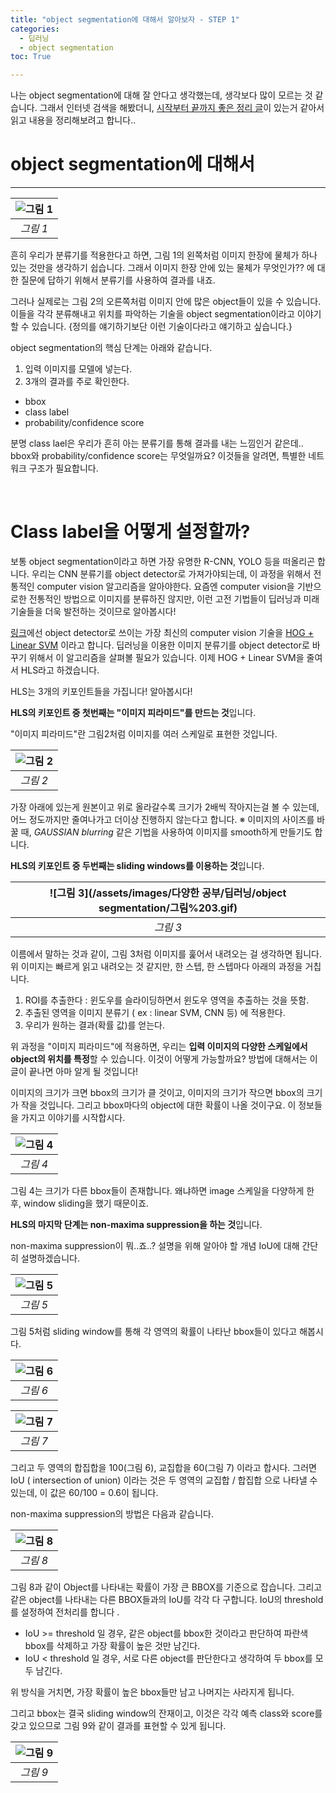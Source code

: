 ```yaml
---
title: "object segmentation에 대해서 알아보자 - STEP 1"
categories:
  - 딥러닝
  - object segmentation
toc: True

---
```


나는 object segmentation에 대해 잘 안다고 생각했는데, 생각보다 많이 모르는 것 같습니다.
그래서 인터넷 검색을 해봤더니, [시작부터 끝까지 좋은 정리 글](https://www.pyimagesearch.com/2020/06/22/turning-any-cnn-image-classifier-into-an-object-detector-with-keras-tensorflow-and-opencv/)이 있는거 같아서 읽고 내용을 정리해보려고 합니다..

# object segmentation에 대해서
---

|![그림 1](/assets/images/다양한%20공부/딥러닝/object%20segmentation/step1/그림%201.png)|
|:--:|
|_그림 1_|

흔히 우리가 분류기를 적용한다고 하면, 그림 1의 왼쪽처럼 이미지 한장에 물체가 하나 있는 것만을 생각하기 쉽습니다.
그래서 이미지 한장 안에 있는 물체가 무엇인가?? 에 대한 질문에 답하기 위해서 분류기를 사용하여 결과를 내죠.

그러나 실제로는 그림 2의 오른쪽처럼 이미지 안에 많은 object들이 있을 수 있습니다.
이들을 각각 분류해내고 위치를 파악하는 기술을 object segmentation이라고 이야기할 수 있습니다. {정의를 얘기하기보단 이런 기술이다라고 얘기하고 싶습니다.}

object segmentation의 핵심 단계는 아래와 같습니다.

1. 입력 이미지를 모델에 넣는다.
2. 3개의 결과를 주로 확인한다.
  * bbox
  * class label
  * probability/confidence score 

분명 class lael은 우리가 흔히 아는 분류기를 통해 결과를 내는 느낌인거 같은데.. bbox와 probability/confidence score는 무엇일까요?
이것들을 알려면, 특별한 네트워크 구조가 필요합니다.

<br/>

# Class label을 어떻게 설정할까?

보통 object segmentation이라고 하면 가장 유명한 R-CNN, YOLO 등을 떠올리곤 합니다.
우리는 CNN 분류기를 object detector로 가져가야되는데, 이 과정을 위해서 전통적인 computer vision 알고리즘을 알아야한다.
요즘엔 computer vision을 기반으로한 전통적인 방법으로 이미지를 분류하진 않지만, 이런 고전 기법들이 딥러닝과 미래 기술들을 더욱 발전하는 것이므로 알아봅시다!

[링크](https://www.pyimagesearch.com/2020/06/22/turning-any-cnn-image-classifier-into-an-object-detector-with-keras-tensorflow-and-opencv/)에선 
object detector로 쓰이는 가장 최신의 computer vision 기술을 [HOG + Linear SVM](https://www.pyimagesearch.com/2014/11/10/histogram-oriented-gradients-object-detection/) 이라고 합니다. 
딥러닝을 이용한 이미지 분류기를 object detector로 바꾸기 위해서 이 알고리즘을 살펴볼 필요가 있습니다. 이제 HOG + Linear SVM을 줄여서 HLS라고 하겠습니다.

HLS는 3개의 키포인트들을 가집니다! 알아봅시다!

**HLS의 키포인트 중 첫번째는 "이미지 피라미드"를 만드는 것**입니다. 

"이미지 피라미드"란 그림2처럼 이미지를 여러 스케일로 표현한 것입니다.
    
|![그림 2](/assets/images/다양한%20공부/딥러닝/object%20segmentation/step1/그림%202.png)|
|:--:|
|_그림 2_|

가장 아래에 있는게 원본이고 위로 올라갈수록 크기가 2배씩 작아지는걸 볼 수 있는데, 어느 정도까지만 줄여나가고 더이상 진행하지 않는다고 합니다.
※ 이미지의 사이즈를 바꿀 때, _GAUSSIAN blurring_ 같은 기법을 사용하여 이미지를 smooth하게 만들기도 합니다.

**HLS의 키포인트 중 두번째는 sliding windows를 이용하는 것**입니다. 

|![그림 3](/assets/images/다양한 공부/딥러닝/object segmentation/그림%203.gif)|
|:--:|
|_그림 3_|

이름에서 말하는 것과 같이, 그림 3처럼 이미지를 훑어서 내려오는 걸 생각하면 됩니다.
위 이미지는 빠르게 읽고 내려오는 것 같지만, 한 스텝, 한 스텝마다 아래의 과정을 거칩니다.

1. ROI를 추출한다 : 윈도우를 슬라이딩하면서 윈도우 영역을 추출하는 것을 뜻함.
2. 추출된 영역을 이미지 분류기 ( ex : linear SVM, CNN 등) 에 적용한다.
3. 우리가 원하는 결과(확률 값)를 얻는다. 

위 과정을 "이미지 피라미드"에 적용하면, 우리는 **입력 이미지의 다양한 스케일에서 object의 위치를 특정**할 수 있습니다.
이것이 어떻게 가능할까요? 방법에 대해서는 이 글이 끝나면 아마 알게 될 것입니다!

이미지의 크기가 크면 bbox의 크기가 클 것이고, 이미지의 크기가 작으면 bbox의 크기가 작을 것입니다. 
그리고 bbox마다의 object에 대한 확률이 나올 것이구요. 이 정보들을 가지고 이야기를 시작합시다.

|![그림 4](/assets/images/다양한%20공부/딥러닝/object%20segmentation/step1/그림%204.png)|
|:--:|
|_그림 4_|
  
그림 4는 크기가 다른 bbox들이 존재합니다. 왜냐하면 image 스케일을 다양하게 한 후, window sliding을 했기 때문이죠. 

**HLS의 마지막 단계는 non-maxima suppression을 하는 것**입니다.

non-maxima suppression이 뭐..죠..? 설명을 위해 알아야 할 개념 IoU에 대해 간단히 설명하겠습니다.

|![그림 5](/assets/images/다양한%20공부/딥러닝/object%20segmentation/step1/그림%205.png)|
|:--:|
|_그림 5_|

그림 5처럼 sliding window를 통해 각 영역의 확률이 나타난 bbox들이 있다고 해봅시다. 

|![그림 6](/assets/images/다양한%20공부/딥러닝/object%20segmentation/step1/그림%206.png)|
|:--:|
|_그림 6_|

|![그림 7](/assets/images/다양한%20공부/딥러닝/object%20segmentation/step1/그림%207.png)|
|:--:|
|_그림 7_|

그리고 두 영역의 합집합을 100(그림 6), 교집합을 60(그림 7) 이라고 합시다.
그러면 IoU ( intersection of union) 이라는 것은 두 영역의 교집합 / 합집합 으로 나타낼 수 있는데, 이 값은 60/100 = 0.6이 됩니다.

non-maxima suppression의 방법은 다음과 같습니다.

|![그림 8](/assets/images/다양한%20공부/딥러닝/object%20segmentation/step1/그림%208.png)|
|:--:|
|_그림 8_|

그림 8과 같이 Object를 나타내는 확률이 가장 큰 BBOX를 기준으로 잡습니다. 그리고 같은 object를 나타내는 다른 BBOX들과의 IoU를 각각 다 구합니다.
IoU의 threshold를 설정하여 전처리를 합니다 .

* IoU >= threshold 일 경우, 같은 object를 bbox한 것이라고 판단하여 파란색 bbox를 삭제하고 가장 확률이 높은 것만 남긴다.
* IoU < threshold 일 경우, 서로 다른 object를 판단한다고 생각하여 두 bbox를 모두 남긴다. 

위 방식을 거치면, 가장 확률이 높은 bbox들만 남고 나머지는 사라지게 됩니다. 

그리고 bbox는 결국 sliding window의 잔재이고, 이것은 각각 예측 class와 score를 갖고 있으므로 그림 9와 같이 결과를 표현할 수 있게 됩니다.

|![그림 9](/assets/images/다양한%20공부/딥러닝/object%20segmentation/step1/그림%209.png)|
|:--:|
|_그림 9_|